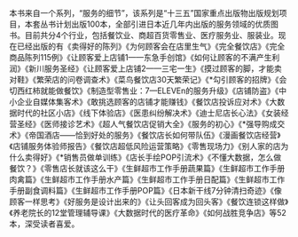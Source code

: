 本书来自一个系列，“服务的细节”，该系列是“十三五”国家重点出版物出版规划项目，本套丛书计划出版100本，全部引进日本近几年内出版的服务领域的优质图书。目前共分4个行业，包括餐饮业、商超百货零售业、医疗服务业、服装业。现在已经出版的有《卖得好的陈列》《为何顾客会在店里生气》《完全餐饮店》《完全商品陈列115例》《让顾客爱上店铺1——东急手创馆》《如何让顾客的不满产生利润》《新川服务圣经》《让顾客爱上店铺2——三宅一生》《摸过顾客的脚，才能卖对鞋》《繁荣店的问卷调查术》《菜鸟餐饮店30天繁荣记》《*勾引顾客的招牌》《会切西红柿就能做餐饮》《制造型零售业：7—ELEVEn的服务升级》《店铺防盗》《中小企业自媒体集客术》《敢挑选顾客的店铺才能赚钱》《餐饮店投诉应对术》《大数据时代的社区小店》《线下体验店》《医患纠纷解决术》《迪士尼店长心法》《女装经营圣经》《医师接诊艺术》《超人气餐饮店促销大全》《服务的初心》《*强导购成交术》《帝国酒店——恰到好处的服务》《餐饮店长如何带队伍》《漫画餐饮店经营》《店铺服务体验师报告》《餐饮店超低风险运营策略》《零售现场力》《别人家的店为什么卖得好》《*销售员做单训练》《店长手绘POP引流术》《不懂大数据，怎么做餐饮？》《零售店长就该这么干》《生鲜超市工作手册蔬果篇》《生鲜超市工作手册肉禽篇》《生鲜超市工作手册水产篇》《生鲜超市工作手册日配篇》《生鲜超市工作手册副食调料篇》《生鲜超市工作手册POP篇》《日本新干线7分钟清扫奇迹》《像顾客一样思考》《好服务是设计出来的》《让头回客成为回头客》《餐饮连锁这样做》《养老院长的12堂管理辅导课》《大数据时代的医疗革命》《如何战胜竞争店》等52本，深受读者喜爱。